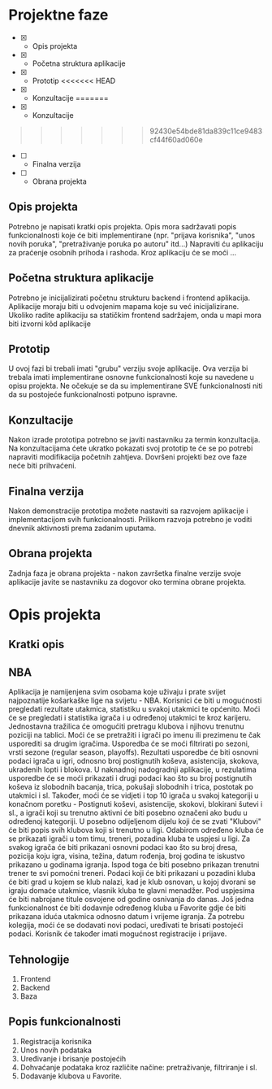 # Projektne faze
- [x] - Opis projekta
- [x] - Početna struktura aplikacije
- [x] - Prototip
<<<<<<< HEAD
- [x] - Konzultacije
=======
- [x] - Konzultacije
>>>>>>> 92430e54bde81da839c11ce9483cf44f60ad060e
- [ ] - Finalna verzija
- [ ] - Obrana projekta

## Opis projekta
Potrebno je napisati kratki opis projekta.
Opis mora sadržavati popis funkcionalnosti koje će biti implementirane (npr. "prijava korisnika", "unos novih poruka", "pretraživanje poruka po autoru" itd...)
Napraviti ću aplikaciju za praćenje osobnih prihoda i rashoda. Kroz aplikaciju će se moći ...

## Početna struktura aplikacije
Potrebno je inicijalizirati početnu strukturu backend i frontend aplikacija.
Aplikacije moraju biti u odvojenim mapama koje su već inicijalizirane.
Ukoliko radite aplikaciju sa statičkim frontend sadržajem, onda u mapi mora biti izvorni kôd aplikacije

## Prototip
U ovoj fazi bi trebali imati "grubu" verziju svoje aplikacije. Ova verzija bi trebala imati implementirane osnovne funkcionalnosti koje su navedene u opisu projekta. Ne očekuje se da su implementirane SVE funkcionalnosti niti da su postojeće funkcionalnosti potpuno ispravne.

## Konzultacije
Nakon izrade prototipa potrebno se javiti nastavniku za termin konzultacija. Na konzultacijama ćete ukratko pokazati svoj prototip te će se po potrebi napraviti modifikacija početnih zahtjeva. Dovršeni projekti bez ove faze neće biti prihvaćeni.

## Finalna verzija
Nakon demonstracije prototipa možete nastaviti sa razvojem aplikacije i implementacijom svih funkcionalnosti. Prilikom razvoja potrebno je voditi dnevnik aktivnosti prema zadanim uputama.

## Obrana projekta
Zadnja faza je obrana projekta - nakon završetka finalne verzije svoje aplikacije javite se nastavniku za dogovor oko termina obrane projekta.

# Opis projekta
## Kratki opis
## NBA
Aplikacija je namijenjena svim osobama koje uživaju i prate svijet najpoznatije košarkaške lige na svijetu - NBA. Korisnici će biti u mogućnosti pregledati rezultate utakmica, statistiku u svakoj utakmici te općenito. Moći će se pregledati i statistika igrača i u određenoj utakmici te kroz karijeru. Jednostavna tražilica će omogućiti pretragu klubova i njihovu trenutnu poziciji na tablici. Moći će se pretražiti i igrači po imenu ili prezimenu te čak usporediti sa drugim igračima. Usporedba će se moći filtrirati po sezoni, vrsti sezone (regular season, playoffs). Rezultati usporedbe će biti osnovni podaci igrača u igri, odnosno broj postignutih koševa, asistencija, skokova, ukradenih lopti i blokova. U naknadnoj nadogradnji aplikacije, u rezulatima usporedbe će se moći prikazati i drugi podaci kao što su broj postignutih koševa iz slobodnih bacanja, trica, pokušaji slobodnih i trica, postotak po utakmici i sl. Također, moći će se vidjeti i top 10 igrača u svakoj kategoriji u konačnom poretku - Postignuti koševi, asistencije, skokovi, blokirani šutevi i sl., a igrači koji su trenutno aktivni će biti posebno označeni ako budu u određenoj kategoriji. U posebno odijeljenom dijelu koji će se zvati "Klubovi" će biti popis svih klubova koji si trenutno u ligi. Odabirom određeno kluba će se prikazati igrači u tom timu, treneri, pozadina kluba te uspjesi u ligi.  Za svakog igrača će biti prikazani  osnovni podaci kao što su broj dresa, pozicija koju igra, visina, težina, datum rođenja, broj godina te iskustvo prikazano u godinama igranja. Ispod toga će biti posebno prikazan trenutni trener te svi pomoćni treneri. Podaci koji će biti prikazani u pozadini kluba će biti grad u kojem se klub nalazi, kad je klub osnovan, u kojoj dvorani se igraju domaće utakmice, vlasnik kluba te glavni menadžer. Pod uspjesima će biti nabrojane titule osvojene od godine osnivanja do danas. Još jedna funkcionalnost će biti dodavnje određenog kluba u Favorite gdje će biti prikazana iduća utakmica odnosno datum i vrijeme igranja. Za potrebu kolegija, moći će se dodavati novi podaci, uređivati te brisati postojeći podaci. Korisnik će također imati mogućnost registracije i prijave. 
## Tehnologije
1. Frontend
2. Backend
3. Baza
## Popis funkcionalnosti
1. Registracija korisnika
2. Unos novih podataka
3. Uređivanje i brisanje postojećih
4. Dohvaćanje podataka kroz različite načine: pretraživanje, filtriranje i sl.
5. Dodavanje klubova u Favorite. 
